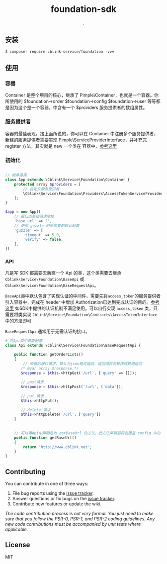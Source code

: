 <h1 align="center"> foundation-sdk </h1>

<p align="center"> .</p>


## 安装

```shell
$ composer require cblink-service/foundation -vvv
```

## 使用

### 容器
Container 是整个项目的核心，继承了 Pimple\Container，也就是一个容器。你所使用的 $foundation->order $foundation->config $foundation->user 等等都是因为这个是一个容器。中含有一个 $providers 服务提供者的数组属性。

### 服务提供者
容器的最佳表现。接上面所说的，你可以在 Container 中注册多个服务提供者，
新建的服务提供者需要实现 Pimple\ServiceProviderInterface，并补充完 register 方法，其实就是 new 一个类在 容器中，[参考这里](https://github.com/cblink-service/foundation/blob/master/src/Providers/ClientServiceProvider.php)

### 初始化
```php

// 继承基类
class App extends \Cblink\Service\Foundation\Container {
    protected array $providers = [
        // 自定义服务提供者
        \Cblink\Service\Foundation\Providers\AccessTokenServiceProvider::class,
    ];
}

$app = new App([
    // 接口的基础请求地址
    'base_url' => '',
    // 使用 guzzle 时所需要的默认配置
    'guzzle' => [
        'timeout' => 5.0,
        'verify' => false,
    ],
])
```

### API
凡是写 SDK 都需要去新建一个 Api 的类，这个类需要去继承 `Cblink\Service\Foundation\BaseApi` 或 `Cblink\Service\Foundation\BaseRequestApi`。 

`BaseApi`类中默认包含了实现认证的中间件，需要先将`access_token`的服务提供者引入容器中，完成在 header 中增加 Authorization已达到完成认证的目的。[参考这里](https://github.com/cblink-service/foundation/blob/master/src/AccessToken.php)
如SDK中提供的认证机制不满足使用，可以自行实现 `access_token` 类，只需要将类实现 `Cblink\Service\Foundation\Contracts\AccessTokenInterface` 中的方法即可

`BaseRequestApi` 通常用于无需认证的接口。

```php
# 在Api类中获取配置
class Api extends \Cblink\Service\Foundation\BaseRequestApi {

    public function getOrderLists()
    {
        // 所有的接口请求，默认为json格式返回，返回值将会转换成数组返回
       /* @var array $response */
       $response = $this->httpGet('/url', ['query' => []]); 
       
       // post请求
       $response = $this->httpPost('/url', ['data']); 
       
       // put 请求
       $this->httpPut();
       
       // delete 请求
       $this->httpDelete('/url', ['query']) 
    }
    
    
    // 可以再Api中声明名为 getBaseUrl 的方法，此方法声明后将会覆盖 config 中的 base_url
    public function getBaseUrl()
    {
        return 'http://www.cblink.net';
    }
}
```

## Contributing

You can contribute in one of three ways:

1. File bug reports using the [issue tracker](https://github.com/cblink-service/idaas-sdk/issues).
2. Answer questions or fix bugs on the [issue tracker](https://github.com/cblink-service/idaas-sdk/issues).
3. Contribute new features or update the wiki.

_The code contribution process is not very formal. You just need to make sure that you follow the PSR-0, PSR-1, and PSR-2 coding guidelines. Any new code contributions must be accompanied by unit tests where applicable._

## License

MIT